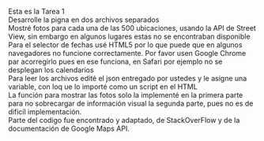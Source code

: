 Esta es la Tarea 1<br>
Desarrolle la pigna en dos archivos separados<br>
Mostré fotos para cada una de las 500 ubicaciones, usando la API de Street View, sin embargo en algunos lugares estas no se encontraban disponible<br>
Para el selector de fechas usé HTML5 por lo que puede que en algunos navegadores no funcione correctamente. Por favor usen Google Chrome par acorregirlo pues en ese funciona, en Safari por ejemplo no se desplegan los calendarios<br>
Para leer los archivos edité el json entregado por ustedes y le asigne una variable, con loq ue lo importé como un script en el HTML<br>
La función para mostrar las fotos solo la implementé en la primera parte para no sobrecargar de información visual la segunda parte, pues no es de dificíl implementación.<br>
Parte del codigo fue encontrado y adaptado, de StackOverFlow y de la documentación de Google Maps API.
